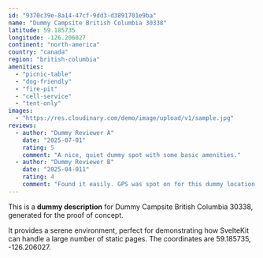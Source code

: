 ```yaml
---
id: "9370c39e-8a14-47cf-9dd3-d3891701e9ba"
name: "Dummy Campsite British Columbia 30338"
latitude: 59.185735
longitude: -126.206027
continent: "north-america"
country: "canada"
region: "british-columbia"
amenities:
  - "picnic-table"
  - "dog-friendly"
  - "fire-pit"
  - "cell-service"
  - "tent-only"
images:
  - "https://res.cloudinary.com/demo/image/upload/v1/sample.jpg"
reviews:
  - author: "Dummy Reviewer A"
    date: "2025-07-01"
    rating: 5
    comment: "A nice, quiet dummy spot with some basic amenities."
  - author: "Dummy Reviewer B"
    date: "2025-04-011"
    rating: 4
    comment: "Found it easily. GPS was spot on for this dummy location."
---
```


This is a **dummy description** for Dummy Campsite British Columbia 30338, generated for the proof of concept.

It provides a serene environment, perfect for demonstrating how SvelteKit can handle a large number of static pages. The coordinates are 59.185735, -126.206027.

